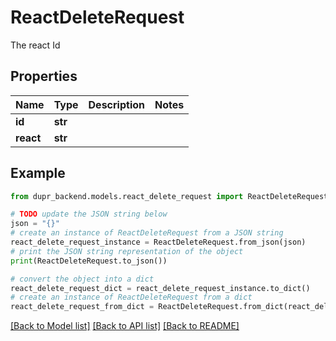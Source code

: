 # ReactDeleteRequest

The react Id

## Properties

Name | Type | Description | Notes
------------ | ------------- | ------------- | -------------
**id** | **str** |  | 
**react** | **str** |  | 

## Example

```python
from dupr_backend.models.react_delete_request import ReactDeleteRequest

# TODO update the JSON string below
json = "{}"
# create an instance of ReactDeleteRequest from a JSON string
react_delete_request_instance = ReactDeleteRequest.from_json(json)
# print the JSON string representation of the object
print(ReactDeleteRequest.to_json())

# convert the object into a dict
react_delete_request_dict = react_delete_request_instance.to_dict()
# create an instance of ReactDeleteRequest from a dict
react_delete_request_from_dict = ReactDeleteRequest.from_dict(react_delete_request_dict)
```
[[Back to Model list]](../README.md#documentation-for-models) [[Back to API list]](../README.md#documentation-for-api-endpoints) [[Back to README]](../README.md)


